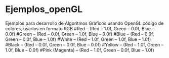 # Ejemplos_openGL
Ejemplos para desarrollo de Algoritmos Gráficos usando OpenGL
código de colores, usarlos en formato RGB
#Red – (Red – 1.0f, Green – 0.0f, Blue – 0.0f)
#Green – (Red – 0.0f, Green – 1.0f, Blue – 0.0f)
#Blue – (Red – 0.0f, Green – 0.0f, Blue – 1.0f)
#White – (Red – 1.0f, Green – 1.0f, Blue – 1.0f)
#Black – (Red – 0.0f, Green – 0.0f, Blue – 0.0f)
#Yellow – (Red – 1.0f, Green – 1.0f, Blue – 0.0f)
#Pink (Magenta) – (Red – 1.0f, Green – 0.0f, Blue – 1.0f)
